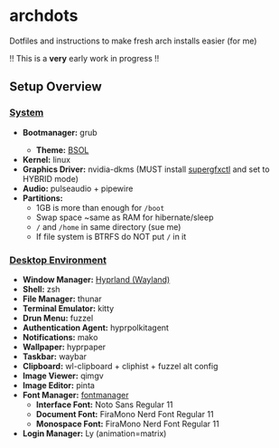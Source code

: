 # archdots
Dotfiles and instructions to make fresh arch installs easier (for me)

!! This is a <strong>very</strong> early work in progress !!

<h2>Setup Overview</h2>
  <h3 style="text-decoration: underline">System</h3>
    <ul>
      <li><strong>Bootmanager:</strong> grub</li>
        <ul>
          <li><strong>Theme:</strong> <a href="https://github.com/harishnkr/bsol">BSOL</a></li>
        </ul>
      <li><strong>Kernel:</strong> linux</li>
      <li><strong>Graphics Driver:</strong> nvidia-dkms (MUST install <a href="https://gitlab.com/asus-linux/supergfxctl">supergfxctl</a> and set to HYBRID mode)</li>
      <li><strong>Audio:</strong> pulseaudio + pipewire</li>
      <li>
      <strong>Partitions:</strong> 
      <ul>
        <li>1GB is more than enough for <code>/boot</code></li>
        <li>Swap space ~same as RAM for hibernate/sleep</li>
        <li><code>/</code> and <code>/home</code> in same directory (sue me)</li>
        <li>If file system is BTRFS do NOT put <code>/</code> in it</li>
      </ul>
    </ul>

  <h3 style="text-decoration: underline">Desktop Environment</h3>
    <ul>
    <li><strong>Window Manager:</strong> <a href="https://github.com/hyprwm/Hyprland">Hyprland (Wayland)</a></li>
    <li><strong>Shell:</strong> zsh</li>
    <li><strong>File Manager:</strong> thunar</li>
    <li><strong>Terminal Emulator:</strong> kitty</li>
    <li><strong>Drun Menu:</strong> fuzzel</li>
    <li><strong>Authentication Agent:</strong> hyprpolkitagent</li>
    <li><strong>Notifications:</strong> mako</li>
    <li><strong>Wallpaper:</strong> hyprpaper</li>
    <li><strong>Taskbar:</strong> waybar</li>
    <li><strong>Clipboard:</strong> wl-clipboard + cliphist + fuzzel alt config</li>
    <li><strong>Image Viewer:</strong> qimgv</li>
    <li><strong>Image Editor:</strong> pinta</li>
    <li>
      <strong>Font Manager:</strong> <a href="https://github.com/FontManager/font-manager">fontmanager</a>
      <ul>
        <li><strong>Interface Font:</strong> Noto Sans Regular 11</li>
        <li><strong>Document Font:</strong> FiraMono Nerd Font Regular 11</li>
        <li><strong>Monospace Font:</strong> FiraMono Nerd Font Regular 11</li>
      </ul>
    </li>
    <li><strong>Login Manager:</strong> Ly (animation=matrix)</li>

